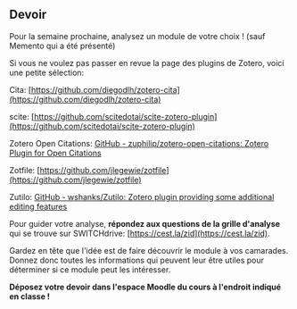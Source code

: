 ## Devoir

Pour la semaine prochaine, analysez un module de votre choix ! (sauf Memento qui a été présenté)

Si vous ne voulez pas passer en revue la page des plugins de Zotero, voici une petite sélection:

Cita: [https://github.com/diegodlh/zotero-cita](https://github.com/diegodlh/zotero-cita)

scite: [https://github.com/scitedotai/scite-zotero-plugin](https://github.com/scitedotai/scite-zotero-plugin)

Zotero Open Citations: [GitHub - zuphilip/zotero-open-citations: Zotero Plugin for Open Citations](https://github.com/zuphilip/zotero-open-citations)

Zotfile: [https://github.com/jlegewie/zotfile](https://github.com/jlegewie/zotfile)

Zutilo: [GitHub - wshanks/Zutilo: Zotero plugin providing some additional editing features](https://github.com/wshanks/Zutilo)

Pour guider votre analyse, **répondez aux questions de la grille d'analyse** qui se trouve sur SWITCHdrive: [https://cest.la/zid](https://cest.la/zid).

Gardez en tête que l'idée est de faire découvrir le module à vos camarades. Donnez donc toutes les informations qui peuvent leur être utiles pour déterminer si ce module peut les intéresser. 

**Déposez votre devoir dans l'espace Moodle du cours à l'endroit indiqué en classe !**
